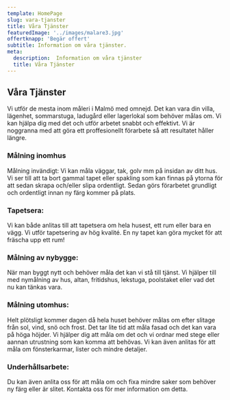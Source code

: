 ```yaml
---
template: HomePage
slug: vara-tjanster
title: Våra Tjänster
featuredImage: '../images/malare3.jpg'
offertknapp: 'Begär offert'
subtitle: Information om våra tjänster.
meta:
  description:  Information om våra tjänster
  title: Våra Tjänster
---
```


## Våra Tjänster

Vi utför de mesta inom måleri i Malmö med omnejd. Det kan vara din villa, lägenhet, sommarstuga, ladugård eller lagerlokal som behöver målas om. Vi kan hjälpa dig med det och utför arbetet snabbt och effektivt. Vi är noggranna med att göra ett proffesionellt förarbete så att resultatet håller längre. 

### Målning inomhus
Målning invändigt: Vi kan måla väggar, tak, golv mm på insidan av ditt hus. Vi ser till att ta bort gammal tapet eller spakling som kan finnas på ytorna för att sedan skrapa och/eller slipa ordentligt. Sedan görs förarbetet grundligt och ordentligt innan ny färg kommer på plats.

### Tapetsera:
Vi kan både anlitas till att tapetsera om hela husest, ett rum eller bara en vägg. Vi utför tapetsering av hög kvalité. En ny tapet kan göra mycket för att fräscha upp ett rum!

### Målning av nybygge:
När man byggt nytt och behöver måla det kan vi stå till tjänst. Vi hjälper till med nymålning av hus, altan, fritidshus, lekstuga, poolstaket eller vad det nu kan tänkas vara. 

### Målning utomhus:
Helt plötsligt kommer dagen då hela huset behöver målas om efter slitage från sol, vind, snö och frost. Det tar lite tid att måla fasad och det kan vara på höga höjder. Vi hjälper dig att måla om det och vi ordnar med stege eller aannan utrustning som kan komma att behövas. Vi kan även anlitas för att måla om fönsterkarmar, lister och mindre detaljer.

### Underhållsarbete:
Du kan även anlita oss för att måla om och fixa mindre saker som behöver ny färg eller är slitet. Kontakta oss för mer information om detta.

